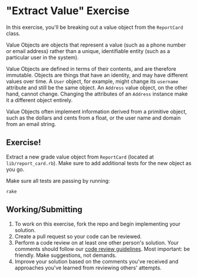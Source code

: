 "Extract Value" Exercise
========================

In this exercise, you'll be breaking out a value object from the `ReportCard`
class.

Value Objects are objects that represent a value (such as a phone number or
email address) rather than a unique, identifiable entity (such as a particular
user in the system).

Value Objects are defined in terms of their contents, and are therefore
immutable. Objects are things that have an identity, and may have different
values over time. A `User` object, for example, might change its `username`
attribute and still be the same object. An `Address` value object, on the other
hand, cannot change. Changing the attributes of an `Address` instance make it a
different object entirely.

Value Objects often implement information derived from a primitive object, such
as the dollars and cents from a float, or the user name and domain from an email
string.

Exercise!
---------

Extract a new grade value object from `ReportCard` (located at
`lib/report_card.rb`). Make sure to add additional tests for the new object as
you go.

Make sure all tests are passing by running:

    rake

## Working/Submitting

1. To work on this exercise, fork the repo and begin implementing your solution.
2. Create a pull request so your code can be reviewed.
3. Perform a code review on at least one other person's solution. Your comments
   should follow our [code review guidelines]. Most important: be friendly. Make
   suggestions, not demands.
4. Improve your solution based on the comments you've received and approaches
   you've learned from reviewing others' attempts.

[code review guidelines]: https://github.com/thoughtbot/guides/tree/master/code-review
